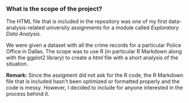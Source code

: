 ### What is the scope of the project?

The HTML file that is included in the repository was one of my first data-analysis-related university assignments for a module called *Exploratory Data Analysis*.

We were given a dataset with all the crime records for a particular Police Office in Dallas. The scope was to use R (in particular R Markdown along with the ggplot2
library) to create a *html* file with a short analysis of the situation. 

**Remark:** Since the assigment did not ask for the R code, the R Markdown file that is included hasn't been optimized or formatted properly and the code is messy. However, I decided to include for anyone interested in the process behind it.

